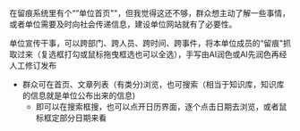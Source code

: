 在留痕系统里有个“”单位首页""，但我觉得这还不够，群众想主动了解一些事情，或者单位需要及时向社会传递信息，建设单位网站就有了必要性。

单位宣传干事，可以跨部门、跨人员、跨时间、跨事件，将本单位成员的“留痕"抓取过来（复选框打勾或鼠标拖曳框选也可以全选），手写由AI润色或AI先润色再经人工修订发布

* 群众可在首页、文章列表（有类分)浏览，也可搜索（相当于知识库，知识库的信息就是单位公布出来的信息)
  * 即可以在搜索框搜，也可以点开日历界面，逐个点击日期去浏览，或者鼠标框定部分日期来看
